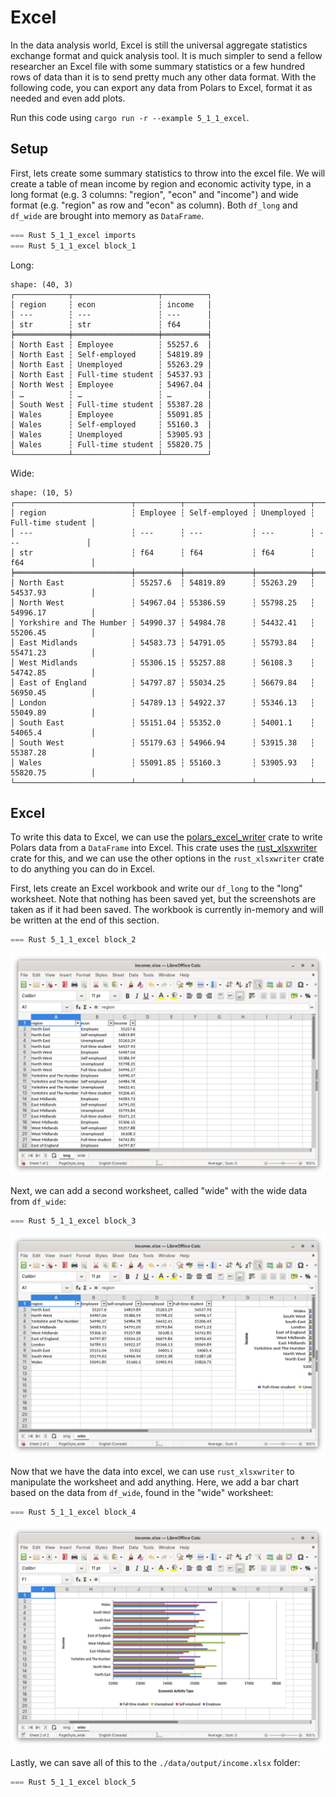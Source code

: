 # Excel

In the data analysis world, Excel is still the universal aggregate statistics exchange format and quick analysis tool. It is much simpler to send a fellow researcher an Excel file with some summary statistics or a few hundred rows of data than it is to send pretty much any other data format. With the following code, you can export any data from Polars to Excel, format it as needed and even add plots.

Run this code using `cargo run -r --example 5_1_1_excel`.

## Setup

First, lets create some summary statistics to throw into the excel file. We will create a table of mean income by region and economic activity type, in a long format (e.g. 3 columns: "region", "econ" and "income") and wide format (e.g. "region" as row and "econ" as column). Both `df_long` and `df_wide` are brought into memory as `DataFrame`.

```rust
=== Rust 5_1_1_excel imports
=== Rust 5_1_1_excel block_1
```

Long:

```
shape: (40, 3)
┌────────────┬───────────────────┬──────────┐
│ region     ┆ econ              ┆ income   │
│ ---        ┆ ---               ┆ ---      │
│ str        ┆ str               ┆ f64      │
╞════════════╪═══════════════════╪══════════╡
│ North East ┆ Employee          ┆ 55257.6  │
│ North East ┆ Self-employed     ┆ 54819.89 │
│ North East ┆ Unemployed        ┆ 55263.29 │
│ North East ┆ Full-time student ┆ 54537.93 │
│ North West ┆ Employee          ┆ 54967.04 │
│ …          ┆ …                 ┆ …        │
│ South West ┆ Full-time student ┆ 55387.28 │
│ Wales      ┆ Employee          ┆ 55091.85 │
│ Wales      ┆ Self-employed     ┆ 55160.3  │
│ Wales      ┆ Unemployed        ┆ 53905.93 │
│ Wales      ┆ Full-time student ┆ 55820.75 │
└────────────┴───────────────────┴──────────┘
```

Wide:

```
shape: (10, 5)
┌──────────────────────────┬──────────┬───────────────┬────────────┬───────────────────┐
│ region                   ┆ Employee ┆ Self-employed ┆ Unemployed ┆ Full-time student │
│ ---                      ┆ ---      ┆ ---           ┆ ---        ┆ ---               │
│ str                      ┆ f64      ┆ f64           ┆ f64        ┆ f64               │
╞══════════════════════════╪══════════╪═══════════════╪════════════╪═══════════════════╡
│ North East               ┆ 55257.6  ┆ 54819.89      ┆ 55263.29   ┆ 54537.93          │
│ North West               ┆ 54967.04 ┆ 55386.59      ┆ 55798.25   ┆ 54996.17          │
│ Yorkshire and The Humber ┆ 54990.37 ┆ 54984.78      ┆ 54432.41   ┆ 55206.45          │
│ East Midlands            ┆ 54583.73 ┆ 54791.05      ┆ 55793.84   ┆ 55471.23          │
│ West Midlands            ┆ 55306.15 ┆ 55257.88      ┆ 56108.3    ┆ 54742.85          │
│ East of England          ┆ 54797.87 ┆ 55034.25      ┆ 56679.84   ┆ 56950.45          │
│ London                   ┆ 54789.13 ┆ 54922.37      ┆ 55346.13   ┆ 55049.89          │
│ South East               ┆ 55151.04 ┆ 55352.0       ┆ 54001.1    ┆ 54065.4           │
│ South West               ┆ 55179.63 ┆ 54966.94      ┆ 53915.38   ┆ 55387.28          │
│ Wales                    ┆ 55091.85 ┆ 55160.3       ┆ 53905.93   ┆ 55820.75          │
└──────────────────────────┴──────────┴───────────────┴────────────┴───────────────────┘
```

## Excel

To write this data to Excel, we can use the [polars_excel_writer](https://docs.rs/polars_excel_writer/latest/polars_excel_writer/) crate to write Polars data from a `DataFrame` into Excel. This crate uses the [rust_xlsxwriter](https://docs.rs/rust_xlsxwriter/latest/rust_xlsxwriter/) crate for this, and we can use the other options in the `rust_xlsxwriter` crate to do anything you can do in Excel. 

First, lets create an Excel workbook and write our `df_long` to the "long" worksheet. Note that nothing has been saved yet, but the screenshots are taken as if it had been saved. The workbook is currently in-memory and will be written at the end of this section.

```rust
=== Rust 5_1_1_excel block_2
```

![Long Excel data](images/excel/long.png)

Next, we can add a second worksheet, called "wide" with the wide data from `df_wide`:

```rust
=== Rust 5_1_1_excel block_3
```

![Wide Excel data](images/excel/wide.png)

Now that we have the data into excel, we can use `rust_xlsxwriter` to manipulate the worksheet and add anything. Here, we add a bar chart based on the data from `df_wide`, found in the "wide" worksheet:

```rust
=== Rust 5_1_1_excel block_4
```

![Excel graph based on wide data](images/excel/graph.png)

Lastly, we can save all of this to the `./data/output/income.xlsx` folder:

```rust
=== Rust 5_1_1_excel block_5
```